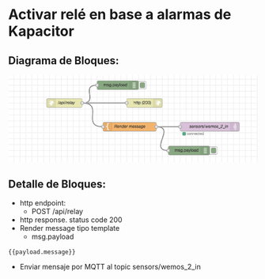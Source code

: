 # Activar relé en base a alarmas de Kapacitor

## Diagrama de Bloques:
![../FlowsEvol/Node-RED5.png](../FlowsEvol/Node-RED5.png)


## Detalle de Bloques:
- http endpoint:
  - POST /api/relay
- http response. status code 200
- Render message tipo template
  - msg.payload
```
{{payload.message}}
```
- Enviar mensaje por MQTT al topic sensors/wemos_2_in

